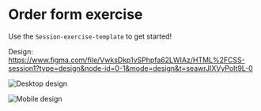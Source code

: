 # Order form exercise

Use the `Session-exercise-template` to get started!

Design:
https://www.figma.com/file/VwksDkp1vSPhpfa62LWIAz/HTML%2FCSS-session1?type=design&node-id=0-1&mode=design&t=seawrJIXVyPoIt9L-0

![Desktop design](Session-exercise-template/images/order-desktop.png)

![Mobile design](Session-exercise-template/images/order-mobile.png)
